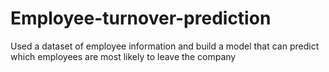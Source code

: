 # Employee-turnover-prediction

Used a dataset of employee information and
build a model that can predict which
employees are most likely to leave the
company
